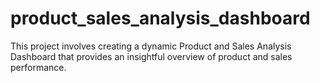 # product_sales_analysis_dashboard
This project involves creating a dynamic Product and Sales Analysis Dashboard that provides an insightful overview of product and sales performance.
